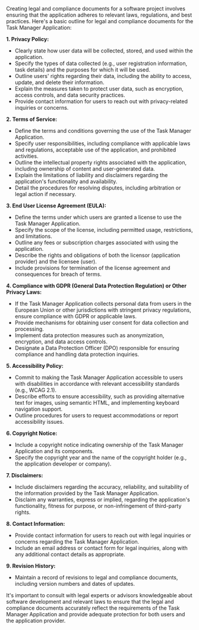 Creating legal and compliance documents for a software project involves ensuring that the application adheres to relevant laws, regulations, and best practices. Here's a basic outline for legal and compliance documents for the Task Manager Application:

**1. Privacy Policy:**
   - Clearly state how user data will be collected, stored, and used within the application.
   - Specify the types of data collected (e.g., user registration information, task details) and the purposes for which it will be used.
   - Outline users' rights regarding their data, including the ability to access, update, and delete their information.
   - Explain the measures taken to protect user data, such as encryption, access controls, and data security practices.
   - Provide contact information for users to reach out with privacy-related inquiries or concerns.

**2. Terms of Service:**
   - Define the terms and conditions governing the use of the Task Manager Application.
   - Specify user responsibilities, including compliance with applicable laws and regulations, acceptable use of the application, and prohibited activities.
   - Outline the intellectual property rights associated with the application, including ownership of content and user-generated data.
   - Explain the limitations of liability and disclaimers regarding the application's functionality and availability.
   - Detail the procedures for resolving disputes, including arbitration or legal action if necessary.

**3. End User License Agreement (EULA):**
   - Define the terms under which users are granted a license to use the Task Manager Application.
   - Specify the scope of the license, including permitted usage, restrictions, and limitations.
   - Outline any fees or subscription charges associated with using the application.
   - Describe the rights and obligations of both the licensor (application provider) and the licensee (user).
   - Include provisions for termination of the license agreement and consequences for breach of terms.

**4. Compliance with GDPR (General Data Protection Regulation) or Other Privacy Laws:**
   - If the Task Manager Application collects personal data from users in the European Union or other jurisdictions with stringent privacy regulations, ensure compliance with GDPR or applicable laws.
   - Provide mechanisms for obtaining user consent for data collection and processing.
   - Implement data protection measures such as anonymization, encryption, and data access controls.
   - Designate a Data Protection Officer (DPO) responsible for ensuring compliance and handling data protection inquiries.

**5. Accessibility Policy:**
   - Commit to making the Task Manager Application accessible to users with disabilities in accordance with relevant accessibility standards (e.g., WCAG 2.1).
   - Describe efforts to ensure accessibility, such as providing alternative text for images, using semantic HTML, and implementing keyboard navigation support.
   - Outline procedures for users to request accommodations or report accessibility issues.

**6. Copyright Notice:**
   - Include a copyright notice indicating ownership of the Task Manager Application and its components.
   - Specify the copyright year and the name of the copyright holder (e.g., the application developer or company).

**7. Disclaimers:**
   - Include disclaimers regarding the accuracy, reliability, and suitability of the information provided by the Task Manager Application.
   - Disclaim any warranties, express or implied, regarding the application's functionality, fitness for purpose, or non-infringement of third-party rights.

**8. Contact Information:**
   - Provide contact information for users to reach out with legal inquiries or concerns regarding the Task Manager Application.
   - Include an email address or contact form for legal inquiries, along with any additional contact details as appropriate.

**9. Revision History:**
   - Maintain a record of revisions to legal and compliance documents, including version numbers and dates of updates.

It's important to consult with legal experts or advisors knowledgeable about software development and relevant laws to ensure that the legal and compliance documents accurately reflect the requirements of the Task Manager Application and provide adequate protection for both users and the application provider.